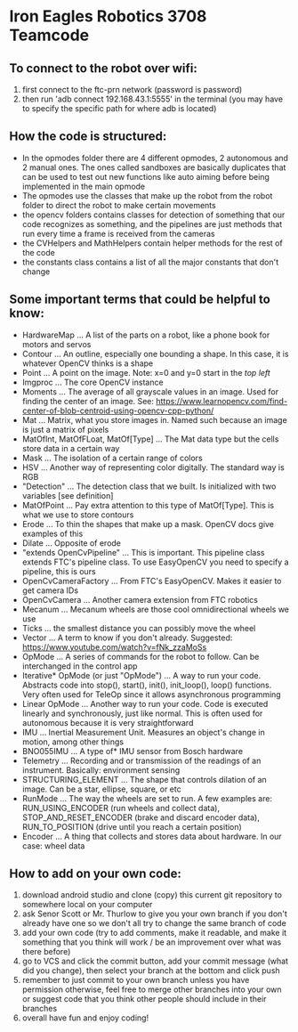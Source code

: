 # Iron Eagles Robotics 3708 Teamcode

## To connect to the robot over wifi:
1. first connect to the ftc-prn network (password is password)
1. then run 'adb connect 192.168.43.1:5555' in the terminal (you may have to specify the specific path for where adb is located)

## How the code is structured:
* In the opmodes folder there are 4 different opmodes, 2 autonomous and 2 manual ones. The ones called sandboxes are basically duplicates that can be used to test out new functions like auto aiming before being implemented in the main opmode
* The opmodes use the classes that make up the robot from the robot folder to direct the robot to make certain movements
* the opencv folders contains classes for detection of something that our code recognizes as something, and the pipelines are just methods that run every time a frame is received from the cameras
* the CVHelpers and MathHelpers contain helper methods for the rest of the code
* the constants class contains a list of all the major constants that don't change

## Some important terms that could be helpful to know:
* HardwareMap ... A list of the parts on a robot, like a phone book for motors and servos
* Contour ... An outline, especially one bounding a shape. In this case, it is whatever OpenCV thinks is a shape
* Point ... A point on the image. Note: x=0 and y=0 start in the *top left*
* Imgproc ... The core OpenCV instance
* Moments ... The average of all grayscale values in an image. Used for finding the center of an image. See: https://www.learnopencv.com/find-center-of-blob-centroid-using-opencv-cpp-python/
* Mat ... Matrix, what you store images in. Named such because an image is just a matrix of pixels
* MatOfInt, MatOfFLoat, MatOf[Type] ... The Mat data type but the cells store data in a certain way
* Mask ... The isolation of a certain range of colors
* HSV ... Another way of representing color digitally. The standard way is RGB
* "Detection" ... The detection class that we built. Is initialized with two variables [see definition]
* MatOfPoint ... Pay extra attention to this type of MatOf[Type]. This is what we use to store contours
* Erode ... To thin the shapes that make up a mask. OpenCV docs give examples of this
* Dilate ... Opposite of erode
* "extends OpenCvPipeline" ... This is important. This pipeline class extends FTC's pipeline class. To use EasyOpenCV you need to specify a pipeline, this is ours
* OpenCvCameraFactory ... From FTC's EasyOpenCV. Makes it easier to get camera IDs
* OpenCvCamera ... Another camera extension from FTC robotics
* Mecanum ... Mecanum wheels are those cool omnidirectional wheels we use
* Ticks ... the smallest distance you can possibly move the wheel
* Vector ... A term to know if you don't already. Suggested: https://www.youtube.com/watch?v=fNk_zzaMoSs
* OpMode ... A series of commands for the robot to follow. Can be interchanged in the control app
* Iterative*  OpMode (or just "OpMode") ... A way to run your code. Abstracts code into stop(), start(), init(), init_loop(), loop() functions. Very often used for TeleOp since it allows asynchronous programming
* Linear OpMode ... Another way to run your code. Code is executed linearly and synchronously, just like normal. This is often used for autonomous because it is very straightforward
* IMU ... Inertial Measurement Unit. Measures an object's change in motion, among other things
* BNO055IMU ... A type of*  IMU sensor from Bosch hardware
* Telemetry ... Recording and or transmission of the readings of an instrument. Basically: environment sensing
* STRUCTURING_ELEMENT ... The shape that controls dilation of an image. Can be a star, ellipse, square, or etc
* RunMode ... The way the wheels are set to run. A few examples are: RUN_USING_ENCODER (run wheels and collect data), STOP_AND_RESET_ENCODER (brake and discard encoder data), RUN_TO_POSITION (drive until you reach a certain position)
* Encoder ... A thing that collects and stores data about hardware. In our case: wheel data

## How to add on your own code:
1. download android studio and clone (copy) this current git repository to somewhere local on your computer
1. ask Senor Scott or Mr. Thurlow to give you your own branch if you don't already have one so we don't all try to change the same branch of code
1. add your own code (try to add comments, make it readable, and make it something that you think will work / be an improvement over what was there before)
1. go to VCS and click the commit button, add your commit message (what did you change), then select your branch at the bottom and click push
1. remember to just commit to your own branch unless you have permission otherwise, feel free to merge other branches into your own or suggest code that you think other people should include in their branches
1. overall have fun and enjoy coding!
